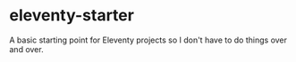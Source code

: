 # eleventy-starter
A basic starting point for Eleventy projects so I don't have to do things over and over.
